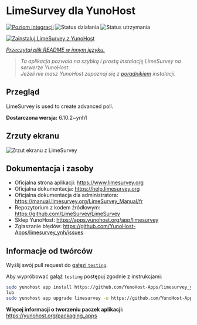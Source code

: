 <!--
To README zostało automatycznie wygenerowane przez <https://github.com/YunoHost/apps/tree/master/tools/readme_generator>
Nie powinno być ono edytowane ręcznie.
-->

# LimeSurvey dla YunoHost

[![Poziom integracji](https://apps.yunohost.org/badge/integration/limesurvey)](https://ci-apps.yunohost.org/ci/apps/limesurvey/)
![Status działania](https://apps.yunohost.org/badge/state/limesurvey)
![Status utrzymania](https://apps.yunohost.org/badge/maintained/limesurvey)

[![Zainstaluj LimeSurvey z YunoHost](https://install-app.yunohost.org/install-with-yunohost.svg)](https://install-app.yunohost.org/?app=limesurvey)

*[Przeczytaj plik README w innym języku.](./ALL_README.md)*

> *Ta aplikacja pozwala na szybką i prostą instalację LimeSurvey na serwerze YunoHost.*  
> *Jeżeli nie masz YunoHost zapoznaj się z [poradnikiem](https://yunohost.org/install) instalacji.*

## Przegląd

LimeSurvey is used to create advanced poll.


**Dostarczona wersja:** 6.10.2~ynh1

## Zrzuty ekranu

![Zrzut ekranu z LimeSurvey](./doc/screenshots/create_html_statistic_screen.png)

## Dokumentacja i zasoby

- Oficjalna strona aplikacji: <https://www.limesurvey.org>
- Oficjalna dokumentacja: <https://help.limesurvey.org>
- Oficjalna dokumentacja dla administratora: <https://manual.limesurvey.org/LimeSurvey_Manual/fr>
- Repozytorium z kodem źródłowym: <https://github.com/LimeSurvey/LimeSurvey>
- Sklep YunoHost: <https://apps.yunohost.org/app/limesurvey>
- Zgłaszanie błędów: <https://github.com/YunoHost-Apps/limesurvey_ynh/issues>

## Informacje od twórców

Wyślij swój pull request do [gałęzi `testing`](https://github.com/YunoHost-Apps/limesurvey_ynh/tree/testing).

Aby wypróbować gałąź `testing` postępuj zgodnie z instrukcjami:

```bash
sudo yunohost app install https://github.com/YunoHost-Apps/limesurvey_ynh/tree/testing --debug
lub
sudo yunohost app upgrade limesurvey -u https://github.com/YunoHost-Apps/limesurvey_ynh/tree/testing --debug
```

**Więcej informacji o tworzeniu paczek aplikacji:** <https://yunohost.org/packaging_apps>
